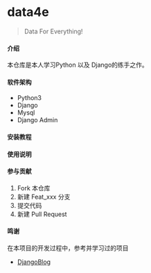 # data4e

> Data For Everything!

#### 介绍

本仓库是本人学习Python 以及 Django的练手之作。

#### 软件架构

- Python3
- Django
- Mysql
- Django Admin

#### 安装教程



#### 使用说明



#### 参与贡献

1. Fork 本仓库
2. 新建 Feat_xxx 分支
3. 提交代码
4. 新建 Pull Request

#### 鸣谢

在本项目的开发过程中，参考并学习过的项目
- [DjangoBlog](https://github.com/liangliangyy/DjangoBlog)
